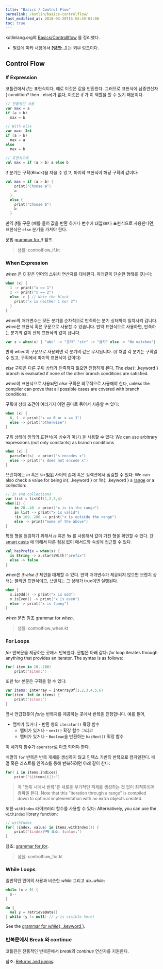 ```yaml
---
title: "Basics / Control Flow"
permalink: /kotlin/basics-controlflow/
last_modified_at: 2018-03-20T15:58:49-04:00
toc: true
---
```


kotlinlang.org의 [Basics/Controllflow](https://kotlinlang.org/docs/reference/control-flow.html) 를 정리했다.

- 필요에 따라 내용에서 **[링크:..]** 는 외부 링크이다.

## Control Flow

### If Expression

코틀린에서 *if*는 표현식이다, 예로 이것은 값을 반환한다.
그러므로 표현식에 삼중연산자 ( condition? then : else)가 없다, 이것은 *if* 가 이 역할을 할 수 있기 때문이다.

``` kotlin
// 전통적인 사용 
var max = a 
if (a < b) 
  max = b 
 
// With else 
var max: Int
if (a > b) 
  max = a 
else 
  max = b 
 
// 표현식으로  
val max = if (a > b) a else b
```

*if* 분기는 구획(Block)을 지을 수 있고, 마지막 표현식이 해당 구획의 값이다:

``` kotlin
val max = if (a > b) { 
    print("Choose a") 
    a 
  } 
  else { 
    print("Choose b") 
    b 
  }
```

만약 *if*를 구문 (예를 들어 값을 반환 하거나 변수에 대입)보다 표현식으로 사용한다면, 표현식은 `else` 분기를 가져야 한다. 

문법 [grammar for *if*](grammar.html#if) 참조.

> 샘플: controlflow_if.kt


### When Expression

*when* 은 C 같은 언어의 스위치 연산자를 대체한다. 아래같이 단순한 형태를 갖는다:

``` kotlin
when (x) {
  1 -> print("x == 1")
  2 -> print("x == 2")
  else -> { // Note the block
    print("x is neither 1 nor 2")
  }
}
```

*when*의 매개변수는 모든 분기를 순차적으로 만족하는 분기 상태까지 일치시켜 갑니다.
*when*은 표현식 혹은 구문으로 사용할 수 있습니다. 만약 표현식으로 사용하면, 만족하는 분기의 값이 전체 표현식의 값이 됩니다.

```kotlin
var z = when(x) { "abc" -> "문자" "str" -> "굴자" else -> "No matches"}
```

만약 *when*이 구문으로 사용되면 각 분기의 값은 무시됩니다. (*if* 처럼 각 분기는 구획일 수 있고, 구획에서 마지막 표현식이 값이다)

*else* 구획은 다른 구획 상태가 만족하지 않으면 진행하게 된다.
The *else*{: .keyword } branch is evaluated if none of the other branch conditions are satisfied.

*when*이 표현식으로 사용되면 *else* 구획은 의무적으로 사용해야 한다, unless the compiler can prove that all possible cases are covered with branch conditions.

구획에 상태 조건이 여러가지 이면 콤마로 묶어서 사용할 수 있다:

``` kotlin
when (x) {
  0, 1 -> print("x == 0 or x == 1")
  else -> print("otherwise")
}
```

구회 상태에 임의의 표현식(꼭 상수가 아닌) 을 사용할 수 있다:
We can use arbitrary expressions (not only constants) as branch conditions

``` kotlin
when (x) {
  parseInt(s) -> print("s encodes x")
  else -> print("s does not encode x")
}
```

브랜치에는 *in* 혹은 *!in* [범위](ranges.html) 사이의 존재 혹은 컬렉션에서 점검할 수 있다:
We can also check a value for being *in*{: .keyword } or *!in*{: .keyword } a [range](ranges.html) or a collection:

``` kotlin
// in and collections
var list = listOf(1,2,3,4)
when(i) {
    in 20..40 -> print("x is in the range")
    in list -> print("x is valid")
    !in 100..200 -> print("x is outside the range")
    else -> print("none of the above")
}
```

특정 형을 점검하기 위해서 *is* 혹은 *!is* 를 사용해서 값이 가진 형을 확인할 수 있다. 단 [smart casts](typecasts.html#smart-casts) 에 의해서 다른 점검 없이 메서드와 속성에 접근할 수 있다.

```kotlin
val hasPrefix = when(x) {
  is String -> x.startsWith("prefix")
  else -> false
}
```

*when*은 *if*-*else* *if* 체인을 대체할 수 있다. 만약 매개변수가 제공되지 않으면 브랜치 상태는 불리언 표현식이고, 브랜치는 그 상태가 true이면 실행된다.

``` kotlin
when {
  x.isOdd() -> print("x is odd")
  x.isEven() -> print("x is even")
  else -> print("x is funny")
}
```

*when* 문법 참조 [grammar for *when*](grammar.html#when).


> 샘플: controlflow_when.kt


### For Loops

*for* 반복문을 제공하는 곳에서 반복한다. 문법은 아래 같다:
*for* loop iterates through anything that provides an iterator. The syntax is as follows:

``` kotlin
for( item in 20..100)
    print("$item:")
```

또한 for 본문은 구획을 할 수 있다:

``` kotlin
var items: IntArray = intArrayOf(1,2,3,4,5,6)
for(item: Int in items) {
    print("$item:")
}
```

앞서 언급했듯이 *for*는 반복자를 제공하는 곳에서 반복을 진행합니다. 예를 들어,
* 멤버가 있거나 - 반환 형의 `iterator()` 확장 함수
  - 멤버가 있거나 - `next()` 확장 함수 그리고
  - 멤버가 있거나 - `Boolean`을 반환하는 `hasNext()` 확장 함수

이 세가지 함수가 `operator`로 마크 되어야 한다.

배열의 `for` 반복은 반복 개체를 생성하지 않고 인덱스 기반의 반복으로 컴파일한다.
배열 혹은 리스트를 인덱스를 통해 반복하려면 아래 같이 한다:

``` kotlin
for( i in items.indices)
    print("${items[i]}:")
```

> 이 "범위 내에서 반복"은 새로운 부가적인 객체를 생성하는 것 없이 최적화되어 컴파일 된다.  Note that this "iteration through a range" is compiled down to optimal implementation with no extra objects created.

또한 `withIndex` 라이브러리 함수를 사용할 수 있다:
Alternatively, you can use the `withIndex` library function:

``` kotlin
// withIndex
for( (index, value) in items.withIndex()) {
    print("$index번째 요소: $value:")
}
```

참조: [grammar for *for*](grammar.html#for).

> 샘플: controlflow_for.kt


### While Loops

일반적인 언어의 사용과 비슷한 *while* 그리고 *do..while*:

``` kotlin
while (x > 0) {
  x--
}

do {
  val y = retrieveData()
} while (y != null) // y is visible here!
```

See the [grammar for *while*{: .keyword }](grammar.html#while).

### 반복문에서 Break 와 continue

코틀린은 전통적인 반복문에서 *break*와 *continue* 연산자를 지원한다.

참조: [Returns and jumps](returns.html).

